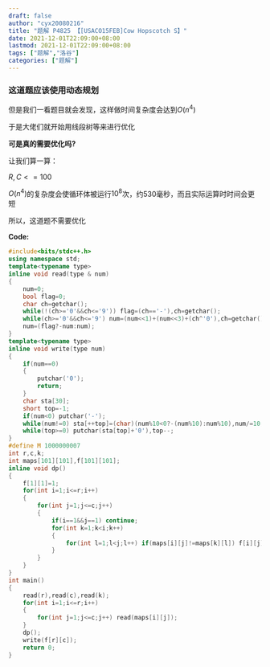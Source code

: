 ```yaml
---
draft: false
author: "cyx20080216"
title: "题解 P4825 【[USACO15FEB]Cow Hopscotch S】"
date: 2021-12-01T22:09:00+08:00
lastmod: 2021-12-01T22:09:00+08:00
tags: ["题解","洛谷"]
categories: ["题解"]
---
```

### 这道题应该使用动态规划
但是我们一看题目就会发现，这样做时间复杂度会达到$O(n^4)$

于是大佬们就开始用线段树等来进行优化

**可是真的需要优化吗?**

让我们算一算：

$R,C<=100$

$O(n^4)$的复杂度会使循环体被运行$10^8$次，约$530$毫秒，而且实际运算时时间会更短

所以，这道题不需要优化

**Code:**
```cpp
#include<bits/stdc++.h>
using namespace std;
template<typename type>
inline void read(type & num)
{
	num=0;
	bool flag=0;
	char ch=getchar();
	while(!(ch>='0'&&ch<='9')) flag=(ch=='-'),ch=getchar();
	while(ch>='0'&&ch<='9') num=(num<<1)+(num<<3)+(ch^'0'),ch=getchar();
	num=(flag?-num:num);
}
template<typename type>
inline void write(type num)
{
	if(num==0)
	{
		putchar('0');
		return;
	}
	char sta[30];
	short top=-1;
	if(num<0) putchar('-');
	while(num!=0) sta[++top]=(char)(num%10<0?-(num%10):num%10),num/=10;
	while(top>=0) putchar(sta[top]+'0'),top--;
}
#define M 1000000007
int r,c,k;
int maps[101][101],f[101][101];
inline void dp()
{
	f[1][1]=1;
	for(int i=1;i<=r;i++)
	{
		for(int j=1;j<=c;j++)
		{
			if(i==1&&j==1) continue;
			for(int k=1;k<i;k++)
			{
				for(int l=1;l<j;l++) if(maps[i][j]!=maps[k][l]) f[i][j]=(f[i][j]+f[k][l])%M;
			}
		}
	}
}
int main()
{
	read(r),read(c),read(k);
	for(int i=1;i<=r;i++)
	{
		for(int j=1;j<=c;j++) read(maps[i][j]);
	}
	dp();
	write(f[r][c]);
	return 0;
}
```
